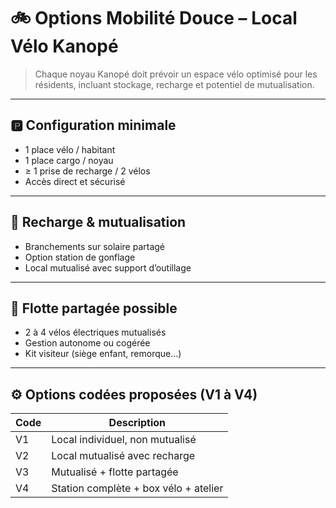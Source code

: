 # 🚲 Options Mobilité Douce – Local Vélo Kanopé

> Chaque noyau Kanopé doit prévoir un espace vélo optimisé pour les résidents, incluant stockage, recharge et potentiel de mutualisation.

---

## 🅿️ Configuration minimale

- 1 place vélo / habitant
- 1 place cargo / noyau
- ≥ 1 prise de recharge / 2 vélos
- Accès direct et sécurisé

---

## 🔌 Recharge & mutualisation

- Branchements sur solaire partagé
- Option station de gonflage
- Local mutualisé avec support d’outillage

---

## 🛴 Flotte partagée possible

- 2 à 4 vélos électriques mutualisés
- Gestion autonome ou cogérée
- Kit visiteur (siège enfant, remorque…)

---

## ⚙️ Options codées proposées (V1 à V4)

| Code | Description                                 |
|------|---------------------------------------------|
| V1   | Local individuel, non mutualisé              |
| V2   | Local mutualisé avec recharge                |
| V3   | Mutualisé + flotte partagée                  |
| V4   | Station complète + box vélo + atelier        |
